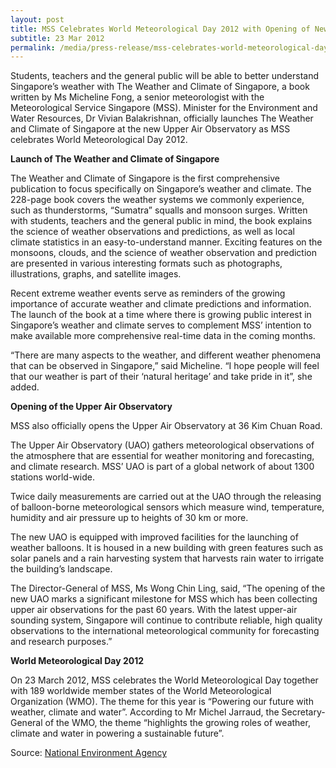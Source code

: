 ```yaml
---
layout: post
title: MSS Celebrates World Meteorological Day 2012 with Opening of New Upper Air Observatory and Launch of Singapore's First Book on Local Weather
subtitle: 23 Mar 2012
permalink: /media/press-release/mss-celebrates-world-meteorological-day-2012-with-opening-of-new-upper-air-observatory-and-launch-of-singapore's-first-book-on-local-weather/
---
```


Students, teachers and the general public will be able to better understand Singapore’s weather with The Weather and Climate of Singapore, a book written by Ms Micheline Fong, a senior meteorologist with the Meteorological Service Singapore (MSS). Minister for the Environment and Water Resources, Dr Vivian Balakrishnan, officially launches The Weather and Climate of Singapore at the new Upper Air Observatory as MSS celebrates World Meteorological Day 2012.

**Launch of The Weather and Climate of Singapore**

The Weather and Climate of Singapore is the first comprehensive publication to focus specifically on Singapore’s weather and climate. The 228-page book covers the weather systems we commonly experience, such as thunderstorms, “Sumatra” squalls and monsoon surges. Written with students, teachers and the general public in mind, the book explains the science of weather observations and predictions, as well as local climate statistics in an easy-to-understand manner. Exciting features on the monsoons, clouds, and the science of weather observation and prediction are presented in various interesting formats such as photographs, illustrations, graphs, and satellite images.

Recent extreme weather events serve as reminders of the growing importance of accurate weather and climate predictions and information. The launch of the book at a time where there is growing public interest in Singapore’s weather and climate serves to complement MSS’ intention to make available more comprehensive real-time data in the coming months.

“There are many aspects to the weather, and different weather phenomena that can be observed in Singapore,” said Micheline. “I hope people will feel that our weather is part of their ‘natural heritage’ and take pride in it”, she added.

**Opening of the Upper Air Observatory**

MSS also officially opens the Upper Air Observatory at 36 Kim Chuan Road.

The Upper Air Observatory (UAO) gathers meteorological observations of the atmosphere that are essential for weather monitoring and forecasting, and climate research. MSS’ UAO is part of a global network of about 1300 stations world-wide.

Twice daily measurements are carried out at the UAO through the releasing of balloon-borne meteorological sensors which measure wind, temperature, humidity and air pressure up to heights of 30 km or more.

The new UAO is equipped with improved facilities for the launching of weather balloons. It is housed in a new building with green features such as solar panels and a rain harvesting system that harvests rain water to irrigate the building’s landscape.

The Director-General of MSS, Ms Wong Chin Ling, said, “The opening of the new UAO marks a significant milestone for MSS which has been collecting upper air observations for the past 60 years. With the latest upper-air sounding system, Singapore will continue to contribute reliable, high quality observations to the international meteorological community for forecasting and research purposes.”

**World Meteorological Day 2012**

On 23 March 2012, MSS celebrates the World Meteorological Day together with 189 worldwide member states of the World Meteorological Organization (WMO). The theme for this year is “Powering our future with weather, climate and water”. According to Mr Michel Jarraud, the Secretary-General of the WMO, the theme “highlights the growing roles of weather, climate and water in powering a sustainable future”.


Source: [<a href="https://www.nea.gov.sg/" target="_blank">National Environment Agency</a>](https://www.nea.gov.sg/)
